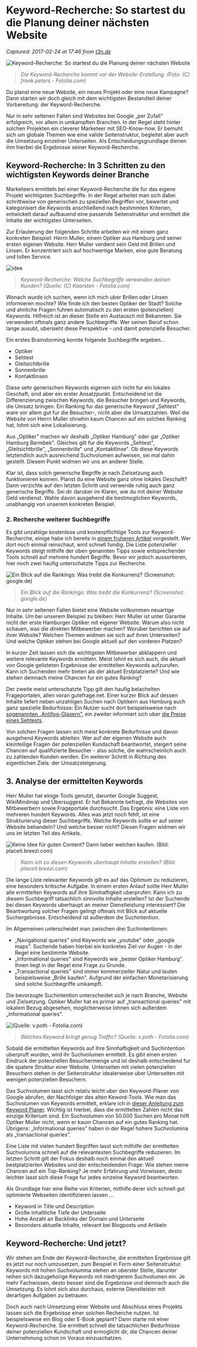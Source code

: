 # Keyword-Recherche: So startest du die Planung deiner nächsten Website

_Captured: 2017-02-24 at 17:46 from [t3n.de](http://t3n.de/news/keyword-recherche-537423/)_

![    Keyword-Recherche: So startest du die Planung deiner nächsten Website
](http://img.t3n.sc/news/wp-content/uploads/2014/04/recherche.jpg?auto=compress%2Cformat&fit=crop&fm=jpg&h=347&ixlib=php-1.1.0&q=65&w=620&s=553ba8237b66e6f3876086c0d2dfcc22)

> _Die Keyword-Recherche kommt vor der Website-Erstellung. (Foto: (C) frank peters - Fotolia.com)_

Du planst eine neue Website, ein neues Projekt oder eine neue Kampagne? Dann starten wir doch gleich mit dem wichtigsten Bestandteil deiner Vorbereitung: der Keyword-Recherche.

Nur in sehr seltenen Fallen sind Websites bei Google „per Zufall" erfolgreich, vor allem in umkampften Branchen. In der Regel steht hinter solchen Projekten ein cleverer Marketeer mit SEO-Know-how. Er bemuht sich um globale Themen wie eine valide Seitenstruktur, begleitet aber auch die Umsetzung einzelner Unterseiten. Als Entscheidungsgrundlage dienen ihm hierbei die Ergebnisse seiner Keyword-Recherche.

## Keyword-Recherche: In 3 Schritten zu den wichtigsten Keywords deiner Branche

Marketeers ermitteln bei einer Keyword-Recherche die fur das eigene Projekt wichtigsten Suchbegriffe. In der Regel arbeitet man sich dabei schrittweise von generischen zu speziellen Begriffen vor, bewertet und kategorisiert die Keywords anschließend nach bestimmten Kriterien, entwickelt darauf aufbauend eine passende Seitenstruktur und ermittelt die Inhalte der wichtigsten Unterseiten.

Zur Erlauterung der folgenden Schritte arbeiten wir mit einem ganz konkreten Beispiel: Herrn Muller, einem Optiker aus Hamburg und seiner ersten eigenen Website. Herr Muller verdient sein Geld mit Brillen und Linsen. Er konzentriert sich auf hochwertige Marken, eine gute Beratung und tollen Service.

![idee](http://t3n.de/news/wp-content/uploads/2014/02/idee-595x331.jpg)

> _Keyword-Recherche: Welche Suchbegriffe verwenden deinen Kunden? (Quelle: (C) Kaarsten - Fotolia.com)_

Wonach wurde ich suchen, wenn ich mich uber Brillen oder Linsen informieren mochte? Wie finde ich den besten Optiker der Stadt? Solche und ahnliche Fragen fuhren automatisch zu den ersten (potenziellen) Keywords. Hilfreich ist an dieser Stelle ein Austausch mit Bekannten. Sie verwenden oftmals ganz andere Suchbegriffe. Wer seinen Beruf schon lange ausubt, ubersieht diese Perspektive - und damit potenzielle Besucher.

Ein erstes Brainstorming konnte folgende Suchbegriffe ergeben...

  * Optiker
  * Sehtest
  * Gleitsichtbrille
  * Sonnenbrille
  * Kontaktlinsen

Diese sehr generischen Keywords eigenen sich nicht fur ein lokales Geschaft, sind aber ein erster Ansatzpunkt. Entscheidend ist die Differenzierung zwischen Keywords, die Besucher bringen und Keywords, die Umsatz bringen. Ein Ranking fur das generische Keyword „Sehtest" ware vor allem gut fur die Besucher-, nicht aber die Umsatzzahlen. Weil die Website von Herrn Muller ohnehin kaum Chancen auf ein solches Ranking hat, lohnt sich eine Lokalisierung.

Aus „Optiker" machen wir deshalb „Optiker Hamburg" oder gar „Optiker Hamburg Barmbek". Gleiches gilt fur die Keywords „Sehtest", „Gleitsichtbrille", „Sonnenbrille" und „Kontaktlinse". Ob diese Keywords letztendlich auch ausreichend Suchvolumen aufweisen, sei mal dahin gestellt. Diesem Punkt widmen wir uns an anderer Stelle.

Klar ist, dass solch generische Begriffe je nach Zielsetzung auch funktionieren konnen. Planst du eine Website ganz ohne lokales Geschaft? Dann verzichte auf den letzten Schritt und verwende ruhig auch ganz generische Begriffe. Sei dir daruber im Klaren, wie du mit deiner Website Geld verdienst. Wahle davon ausgehend die bestmoglichen Keywords, unabhangig von unserem konkreten Beispiel.

### 2\. Recherche weiterer Suchbegriffe

Es gibt unzahlige kostenlose und kostenpflichtige Tools zur Keyword-Recherche, einige habe ich bereits in [einem fruheren Artikel](http://t3n.de/news/keyword-tools-besten-479112/) vorgestellt. Wer dort noch einmal reinschaut, wird schnell fundig. Die Liste potenzieller Keywords steigt mithilfe der oben genannten Tipps sowie entsprechender Tools schnell auf mehrere hundert Begriffe. Bevor wir jedoch aussortieren, hier noch zwei haufig unterschatzte Tipps zur Recherche.

![Ein Blick auf die Rankings: Was treibt die Konkurrenz? \(Screenshot: google.de\)](http://t3n.de/news/wp-content/uploads/2014/04/Keyword-Recherche-Optiker-Hamburg-595x334.jpg)

> _Ein Blick auf die Rankings: Was treibt die Konkurrenz? (Screenshot: google.de)_

Nur in sehr seltenen Fallen bietet eine Website vollkommen neuartige Inhalte. Um bei unserem Beispiel zu bleiben: Herr Muller ist unter Garantie nicht der erste Hamburger Optiker mit eigener Website. Warum also nicht schauen, was die direkten Mitbewerber machen? Woruber berichten sie auf ihrer Website? Welchen Themen widmen sie sich auf ihren Unterseiten? Und welche Optiker stehen bei Google aktuell auf den vorderen Platzen?

In kurzer Zeit lassen sich die wichtigsten Mitbewerber abklappern und weitere relevante Keywords ermitteln. Meist lohnt es sich auch, die aktuell von Google gelisteten Ergebnisse der ermittelten Keywords aufzurufen. Kann ich Suchenden mehr bieten als der aktuell Erstplatzierte? Und wie stehen demnach meine Chancen fur ein gutes Ranking?

Der zweite meist unterschatzte Tipp gilt den haufig belachelten Frageportalen, allen voran gutefrage.net. Einer kurzer Blick auf dessen Inhalte liefert neben unzahligen Suchen nach Optikern aus Hamburg auch ganz spezielle Bedurfnisse: Ein Nutzer sucht dort beispielsweise nach [sogenannten „Antifog-Glasern"](http://www.gutefrage.net/frage/optiker-in-hamburg---antifog-glaeser-mit-staerke), ein zweiter informiert sich uber [die Preise eines Sehtests](http://www.gutefrage.net/frage/wie-viel-kostet-ein-sehtest-fuer-ein-fuehrerschein).

Von solchen Fragen lassen sich meist konkrete Bedurfnisse und davon ausgehend Keywords ableiten. Wer auf der eigenen Website auch kleinteilige Fragen der potenziellen Kundschaft beantwortet, steigert seine Chancen auf qualifizierte Besucher - also solche, die wahrscheinlich auch zu zahlenden Kunden werden. Ein weiterer Schritt in Richtung des eigentlichen Ziels: der Umsatzsteigerung.

## 3\. Analyse der ermittelten Keywords

Herr Muller hat einige Tools genutzt, darunter Google Suggest, WikiMindmap und Übersuggest. Er hat Bekannte befragt, die Websites von Mitbewerbern sowie Frageportale durchsucht. Das Ergebnis: eine Liste von mehreren hundert Keywords. Alles was jetzt noch fehlt, ist eine Strukturierung dieser Suchbegriffe. Welche Keywords sollte er auf seiner Website behandeln? Und welche besser nicht? Diesen Fragen widmen wir uns im letzten Teil des Artikels.

![Keine Idee für guten Content? Dann lieber welchen kaufen. \(Bild: placeit.breezi.com\)](http://t3n.de/news/wp-content/uploads/2013/10/content-595x446.jpg)

> _Kann ich zu diesen Keywords uberhaupt Inhalte erstellen? (Bild: placeit.breezi.com)_

Die lange Liste relevanter Keywords gilt es auf das Optimum zu reduzieren, eine besonders kritische Aufgabe. In einem ersten Anlauf sollte Herr Muller alle ermittelten Keywords auf ihre Sinnhaftigkeit uberprufen: Kann ich zu diesem Suchbegriff tatsachlich sinnvolle Inhalte erstellen? Ist der Suchende bei diesen Keywords uberhaupt an meiner Dienstleistung interessiert? Die Beantwortung solcher Fragen gelingt oftmals mit Blick auf aktuelle Suchergebnisse. Entscheidend ist außerdem die Suchintention.

Im Allgemeinen unterscheidet man zwischen drei Suchintentionen:

  * „Navigational queries" sind Keywords wie „youtube" oder „google maps". Suchende haben hierbei ein konkretes Ziel vor Augen - in der Regel eine bestimmte Website.
  * „Informational queries" sind Keywords wie „bester Optiker Hamburg". Ihnen liegt in der Regel eine Frage zu Grunde.
  * „Transactional queries" sind immer kommerzieller Natur und lauten beispielsweise „Brille kaufen". Aufgrund der einfachen Monetarisierung sind solche Suchbegriffe umkampft.

Die bevorzugte Suchintention unterscheidet sich je nach Branche, Website und Zielsetzung. Optiker Muller hat es primar auf „transactional queries" mit lokalem Bezug abgesehen, moglicherweise lohnen sich außerdem „informational queries".

![\(Quelle: v.poth - Fotolia.com\)](http://t3n.de/news/wp-content/uploads/2014/04/keyword-recherche-auswertung-tabelle-595x334.jpg)

> _Welches Keyword bringt genug Traffic? (Quelle: v.poth - Fotolia.com)_

Sobald die ermittelten Keywords auf ihre Sinnhaftigkeit und Suchintention uberpruft wurden, wird ihr Suchvolumen ermittelt. Es gibt einen ersten Eindruck der potenziellen Besuchermenge und ist deshalb entscheidend fur die spatere Struktur einer Website. Unterseiten mit vielen potenziellen Besuchern stehen in der Seitenstruktur idealerweise uber Unterseiten mit wenigen potenziellen Besuchern.

Das Suchvolumen lasst sich relativ leicht uber den Keyword-Planer von Google abrufen, der Nachfolger des alten Keword-Tools. Wie man das Suchvolumen von Keywords ermittelt, erklare ich in [dieser Anleitung zum Keyword Planer](http://t3n.de/news/google-keyword-planer-anleitung-477330/). Wichtig ist hierbei, dass die ermittelten Zahlen nicht das einzige Kriterium sind. Ein Suchvolumen von 50.000 Suchen pro Monat hilft Optiker Muller nicht, wenn er kaum Chancen auf ein gutes Ranking hat. Übrigens: „Informational queries" haben in der Regel hohere Suchvolumina als „transactional queries".

Eine Liste mit vielen hundert Begriffen lasst sich mithilfe der ermittelten Suchvolumina schnell auf die relevantesten Suchbegriffe reduzieren. Im letzten Schritt gilt der Fokus deshalb noch einmal den aktuell bestplatzierten Websites und der entscheidenden Frage: Wie stehen meine Chancen auf ein Top-Ranking? Je mehr Erfahrung und Vorwissen, desto leichter lasst sich diese Frage fur jedes einzelne Keyword beantworten.

Als Grundlage hier eine Reihe von Kriterien, mithilfe derer sich schnell gut optimierte Webseiten identifizieren lassen ...

  * Keyword in Title und Description
  * Große inhaltliche Tiefe der Unterseite
  * Hohe Anzahl an Backlinks der Domain und Unterseite
  * Besonders aktuelle Inhalte, relevant bei Blogposts und Artikeln

## Keyword-Recherche: Und jetzt?

Wir stehen am Ende der Keyword-Recherche, die ermittelten Ergebnisse gilt es jetzt nur noch umzusetzen, zum Beispiel in Form einer Seitenstruktur. Keywords mit hohen Suchvolumina stehen an oberster Stelle, darunter reihen sich dazugehorige Keywords mit niedrigerem Suchvolumen ein. Je mehr Fachwissen, desto besser sind die Ergebnisse und demnach auch die Umsetzung. Es lohnt sich also durchaus, externe Dienstleister mit derartigen Aufgaben zu betrauen.

Doch auch nach Umsetzung einer Website und Abschluss eines Projekts lassen sich die Ergebnisse einer solchen Recherche nutzen. Ist beispielsweise ein Blog oder E-Book geplant? Dann starte mit einer Keyword-Recherche. Sie ermittelt schnell die tatsachlichen Bedurfnisse deiner potenziellen Kundschaft und ermoglicht dir, die Chancen deiner Unternehmung schon im Voraus einzuschatzen.
